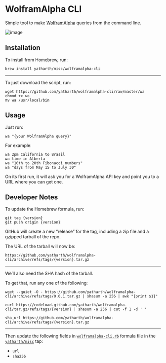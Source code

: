 # WolframAlpha CLI

Simple tool to make [WolframAlpha][] queries from the command line.

![image](https://user-images.githubusercontent.com/1520684/130658442-dc952cfa-274b-4727-970f-625fb4aecbe7.png)

[WolframAlpha]: https://www.wolframalpha.com


## Installation

To install from Homebrew, run:

    brew install yatharth/misc/wolframalpha-cli

---

To just download the script, run:

    wget https://github.com/yatharth/wolframalpha-cli/raw/master/wa
    chmod +x wa
    mv wa /usr/local/bin 

<!--

If you don’t have `wget`, then you can use `curl` as so:

    curl  https://raw.githubusercontent.com/yatharth/wolframalpha-cli/master/wa > wa
    chmod +x wa

The different URL is because `curl` doesn’t follow the redirects by default. If you use `curl`, we do need to mark the file as executable with manually.

-->


## Usage

Just run:

    wa "{your WolframAlpha query}"

For example:

    wa 2pm California to Brasil
    wa time in Alberta
    wa "10th to 20th Fibonacci numbers"
    wa "days from May 15 to July 30"
    
<!--
    wa Sunday 3pm UK to here
-->

On its first run, it will ask you for a WolframAlpha API key and point you to a URL where you can get one.


## Developer Notes

To update the Homebrew formula, run:

    git tag {version}
    git push origin {version}

GitHub will create a new “release” for the tag, including a zip file and a gzipped tarball of the repo.

The URL of the tarball will now be:

    https://github.com/yatharth/wolframalpha-cli/archive/refs/tags/{version}.tar.gz

---

We’ll also need the SHA hash of the tarball.

To get that, run any one of the following:

```
wget --quiet -O - https://github.com/yatharth/wolframalpha-cli/archive/refs/tags/0.0.1.tar.gz | shasum -a 256 | awk "{print $1}"
```

```
curl https://codeload.github.com/yatharth/wolframalpha-cli/tar.gz/refs/tags/{version} | shasum -a 256 | cut -f 1 -d ' '
```

```
sha_url https://github.com/yatharth/wolframalpha-cli/archive/refs/tags/{version}.tar.gz
```

---

Then update the following fields in [`wolframalpha-cli.rb`][formula] formula file in the [`yatharth/misc`][tap] tap:

- `url`
- `sha256`

[formula]: https://github.com/yatharth/homebrew-misc/blob/master/Formula/wolframalpha-cli.rb
[tap]: https://github.com/yatharth/homebrew-misc
